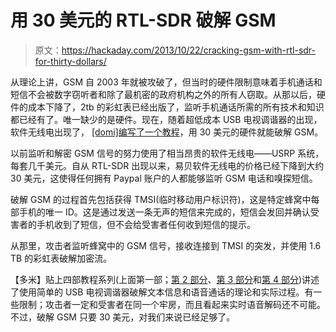 # 用 30 美元的 RTL-SDR 破解 GSM

> 原文：<https://hackaday.com/2013/10/22/cracking-gsm-with-rtl-sdr-for-thirty-dollars/>

从理论上讲，GSM 自 2003 年就被攻破了，但当时的硬件限制意味着手机通话和短信不会被数字窃听者和除了最机密的政府机构之外的所有人窃取。从那以后，硬件的成本下降了，2tb 的彩虹表已经出版了，监听手机通话所需的所有技术和知识都已经有了。唯一缺少的是硬件。现在，随着超低成本 USB 电视调谐器的出现，软件无线电出现了， [[domi]编写了一个教程](http://domonkos.tomcsanyi.net/?p=418)，用 30 美元的硬件就能破解 GSM。

以前监听和解密 GSM 信号的努力使用了相当昂贵的软件无线电——USRP 系统，每套几千美元。自从 RTL-SDR 出现以来，易贝软件无线电的价格已经下降到大约 30 美元，这使得任何拥有 Paypal 账户的人都能够监听 GSM 电话和嗅探短信。

破解 GSM 的过程首先包括获得 TMSI(临时移动用户标识符)，这是特定蜂窝中每部手机的唯一 ID。这是通过发送一条无声的短信来完成的，短信会发回并确认受害者的手机收到了短信，但不会给受害者任何收到短信的提示。

从那里，攻击者监听蜂窝中的 GSM 信号，接收连接到 TMSI 的突发，并使用 1.6 TB 的彩虹表破解加密流。

【多米】贴上四部教程系列(上面第一部；[第 2 部分](http://domonkos.tomcsanyi.net/?p=422)、[第 3 部分](http://domonkos.tomcsanyi.net/?p=425)和[第 4 部分](http://domonkos.tomcsanyi.net/?p=428))讲述了使用简单的 USB 电视调谐器破解文本信息和语音通话的理论和实际过程。有一些限制；攻击者一定和受害者在同一个牢房，而且看起来实时语音解码还不可能。不过，破解 GSM 只要 30 美元，对我们来说已经足够了。